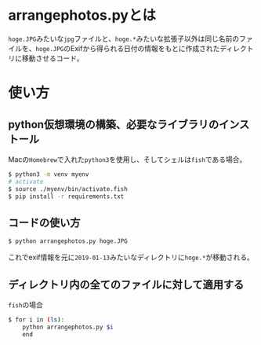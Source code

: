 # arrangephotos.pyとは
`hoge.JPG`みたいな`jpg`ファイルと、`hoge.*`みたいな拡張子以外は同じ名前のファイルを、`hoge.JPG`のExifから得られる日付の情報をもとに作成されたディレクトリに移動させるコード。

# 使い方
## python仮想環境の構築、必要なライブラリのインストール
Macの`Homebrew`で入れた`python3`を使用し、そしてシェルは`fish`である場合。

```sh
$ python3 -m venv myenv
# activate
$ source ./myenv/bin/activate.fish
$ pip install -r requirements.txt
```

## コードの使い方

```sh
$ python arrangephotos.py hoge.JPG
```

これでexif情報を元に`2019-01-13`みたいなディレクトリに`hoge.*`が移動される。

## ディレクトリ内の全てのファイルに対して適用する
`fish`の場合
```sh
$ for i in (ls):
    python arrangephotos.py $i
    end
```

